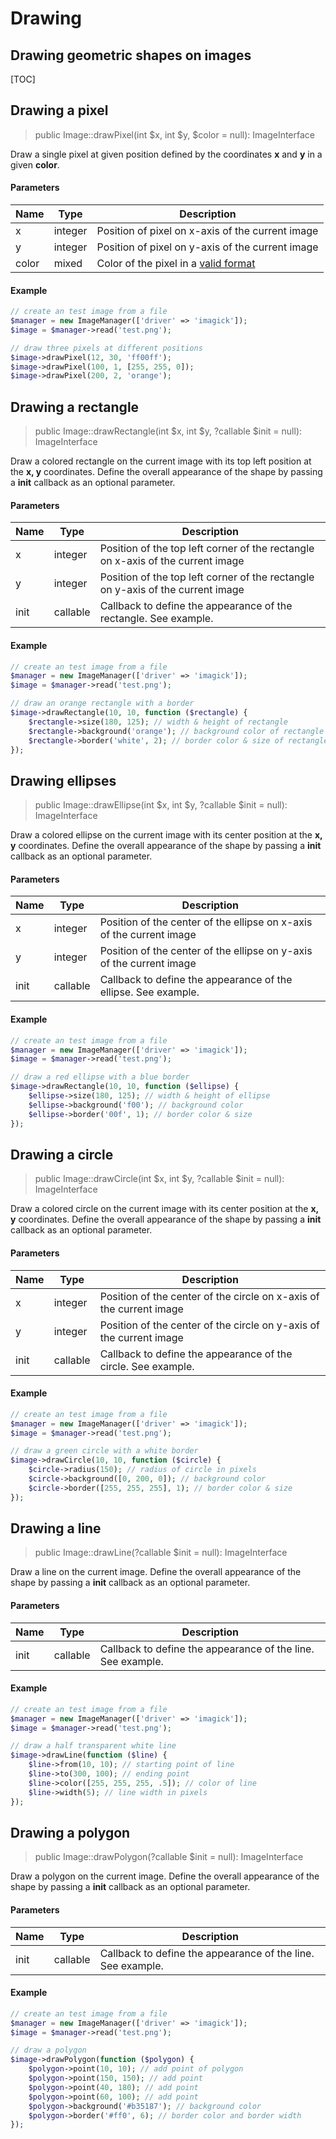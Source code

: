 # Drawing
## Drawing geometric shapes on images

[TOC]

## Drawing a pixel

> public Image::drawPixel(int $x, int $y, $color = null): ImageInterface

Draw a single pixel at given position defined by the coordinates **x** and **y** in a given **color**.

#### Parameters

| Name | Type | Description |
| - | - | - |
| x | integer | Position of pixel on x-axis of the current image |
| y | integer | Position of pixel on y-axis of the current image |
| color | mixed | Color of the pixel in a [valid format](/v3/introduction/formats#color-formats) |


#### Example

```php
// create an test image from a file
$manager = new ImageManager(['driver' => 'imagick']);
$image = $manager->read('test.png');

// draw three pixels at different positions
$image->drawPixel(12, 30, 'ff00ff');
$image->drawPixel(100, 1, [255, 255, 0]);
$image->drawPixel(200, 2, 'orange');
```

## Drawing a rectangle

> public Image::drawRectangle(int $x, int $y, ?callable $init = null): ImageInterface

Draw a colored rectangle on the current image with its top left position at the **x, y** coordinates. Define the overall appearance of the shape by passing a **init** callback as an optional parameter.

#### Parameters

| Name | Type | Description |
| - | - | - |
| x | integer | Position of the top left corner of the rectangle on x-axis of the current image |
| y | integer | Position of the top left corner of the rectangle on y-axis of the current image |
| init | callable | Callback to define the appearance of the rectangle. See example. |

#### Example

```php
// create an test image from a file
$manager = new ImageManager(['driver' => 'imagick']);
$image = $manager->read('test.png');

// draw an orange rectangle with a border
$image->drawRectangle(10, 10, function ($rectangle) {
    $rectangle->size(180, 125); // width & height of rectangle
    $rectangle->background('orange'); // background color of rectangle
    $rectangle->border('white', 2); // border color & size of rectangle
});
```

## Drawing ellipses

> public Image::drawEllipse(int $x, int $y, ?callable $init = null): ImageInterface

Draw a colored ellipse on the current image with its center position at the **x, y** coordinates. Define the overall appearance of the shape by passing a **init** callback as an optional parameter.

#### Parameters

| Name | Type | Description |
| - | - | - |
| x | integer | Position of the center of the ellipse on x-axis of the current image |
| y | integer | Position of the center of the ellipse on y-axis of the current image |
| init | callable | Callback to define the appearance of the ellipse. See example. |

#### Example

```php
// create an test image from a file
$manager = new ImageManager(['driver' => 'imagick']);
$image = $manager->read('test.png');

// draw a red ellipse with a blue border
$image->drawRectangle(10, 10, function ($ellipse) {
    $ellipse->size(180, 125); // width & height of ellipse
    $ellipse->background('f00'); // background color
    $ellipse->border('00f', 1); // border color & size
});
```

## Drawing a circle

> public Image::drawCircle(int $x, int $y, ?callable $init = null): ImageInterface

Draw a colored circle on the current image with its center position at the **x, y** coordinates. Define the overall appearance of the shape by passing a **init** callback as an optional parameter.

#### Parameters

| Name | Type | Description |
| - | - | - |
| x | integer | Position of the center of the circle on x-axis of the current image |
| y | integer | Position of the center of the circle on y-axis of the current image |
| init | callable | Callback to define the appearance of the circle. See example. |

#### Example

```php
// create an test image from a file
$manager = new ImageManager(['driver' => 'imagick']);
$image = $manager->read('test.png');

// draw a green circle with a white border
$image->drawCircle(10, 10, function ($circle) {
    $circle->radius(150); // radius of circle in pixels
    $circle->background([0, 200, 0]); // background color
    $circle->border([255, 255, 255], 1); // border color & size
});
```

## Drawing a line

> public Image::drawLine(?callable $init = null): ImageInterface

Draw a line on the current image. Define the overall appearance of the shape by passing a **init** callback as an optional parameter.

#### Parameters

| Name | Type | Description |
| - | - | - |
| init | callable | Callback to define the appearance of the line. See example. |

#### Example

```php
// create an test image from a file
$manager = new ImageManager(['driver' => 'imagick']);
$image = $manager->read('test.png');

// draw a half transparent white line
$image->drawLine(function ($line) {
    $line->from(10, 10); // starting point of line
    $line->to(300, 100); // ending point
    $line->color([255, 255, 255, .5]); // color of line
    $line->width(5); // line width in pixels
});
```

## Drawing a polygon

> public Image::drawPolygon(?callable $init = null): ImageInterface

Draw a polygon on the current image. Define the overall appearance of the shape by passing a **init** callback as an optional parameter.

#### Parameters

| Name | Type | Description |
| - | - | - |
| init | callable | Callback to define the appearance of the line. See example. |

#### Example

```php
// create an test image from a file
$manager = new ImageManager(['driver' => 'imagick']);
$image = $manager->read('test.png');

// draw a polygon
$image->drawPolygon(function ($polygon) {
    $polygon->point(10, 10); // add point of polygon
    $polygon->point(150, 150); // add point
    $polygon->point(40, 180); // add point
    $polygon->point(60, 100); // add point
    $polygon->background('#b35187'); // background color
    $polygon->border('#ff0', 6); // border color and border width
});
```
